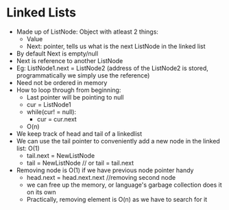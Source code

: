 # Linked Lists

- Made up of ListNode: Object with atleast 2 things:
  - Value
  - Next: pointer, tells us what is the next ListNode in the linked list
- By default Next is empty/null
- Next is reference to another ListNode
- Eg: ListNode1.next = ListNode2 (address of the ListNode2 is stored, programmatically we simply use the reference)
- Need not be ordered in memory
- How to loop through from beginning:
  - Last pointer will be pointing to null
  - cur = ListNode1
  - while(cur! = null):
    - cur = cur.next
  - O(n)
- We keep track of head and tail of a linkedlist
- We can use the tail pointer to conveniently add a new node in the linked list: O(1)
  - tail.next = NewListNode
  - tail = NewListNode // or tail = tail.next
- Removing node is O(1) if we have previous node pointer handy
  - head.next = head.next.next //removing second node
  - we can free up the memory, or language's garbage collection does it on its own
  - Practically, removing element is O(n) as we have to search for it